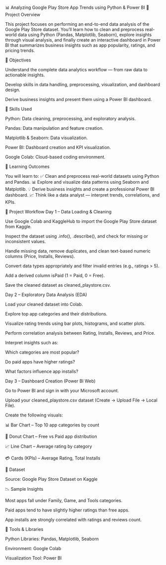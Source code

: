 📊 Analyzing Google Play Store App Trends using Python & Power BI
🧠 Project Overview

This project focuses on performing an end-to-end data analysis of the Google Play Store dataset.
You’ll learn how to clean and preprocess real-world data using Python (Pandas, Matplotlib, Seaborn), explore insights through visual analysis, and finally create an interactive dashboard in Power BI that summarizes business insights such as app popularity, ratings, and pricing trends.

🎯 Objectives

Understand the complete data analytics workflow — from raw data to actionable insights.

Develop skills in data handling, preprocessing, visualization, and dashboard design.

Derive business insights and present them using a Power BI dashboard.

🧩 Skills Used

Python: Data cleaning, preprocessing, and exploratory analysis.

Pandas: Data manipulation and feature creation.

Matplotlib & Seaborn: Data visualization.

Power BI: Dashboard creation and KPI visualization.

Google Colab: Cloud-based coding environment.

📘 Learning Outcomes

You will learn to:
✅ Clean and preprocess real-world datasets using Python and Pandas.
📊 Explore and visualize data patterns using Seaborn and Matplotlib.
💡 Derive business insights and create a professional Power BI dashboard.
📈 Think like a data analyst — interpret trends, correlations, and KPIs.

🚀 Project Workflow
Day 1 – Data Loading & Cleaning

Use Google Colab and KaggleHub to import the Google Play Store dataset from Kaggle.

Inspect the dataset using .info(), .describe(), and check for missing or inconsistent values.

Handle missing data, remove duplicates, and clean text-based numeric columns (Price, Installs, Reviews).

Convert data types appropriately and filter invalid entries (e.g., ratings > 5).

Add a derived column isPaid (1 = Paid, 0 = Free).

Save the cleaned dataset as cleaned_playstore.csv.

Day 2 – Exploratory Data Analysis (EDA)

Load your cleaned dataset into Colab.

Explore top app categories and their distributions.

Visualize rating trends using bar plots, histograms, and scatter plots.

Perform correlation analysis between Rating, Installs, Reviews, and Price.

Interpret insights such as:

Which categories are most popular?

Do paid apps have higher ratings?

What factors influence app installs?

Day 3 – Dashboard Creation (Power BI Web)

Go to Power BI
 and sign in with your Microsoft account.

Upload your cleaned_playstore.csv dataset (Create → Upload File → Local File).

Create the following visuals:

📊 Bar Chart – Top 10 app categories by count

🍩 Donut Chart – Free vs Paid app distribution

📈 Line Chart – Average rating by category

💳 Cards (KPIs) – Average Rating, Total Installs

📁 Dataset

Source: Google Play Store Dataset on Kaggle

📉 Sample Insights

Most apps fall under Family, Game, and Tools categories.

Paid apps tend to have slightly higher ratings than free apps.

App installs are strongly correlated with ratings and reviews count.

🧰 Tools & Libraries

Python Libraries: Pandas, Matplotlib, Seaborn

Environment: Google Colab

Visualization Tool: Power BI